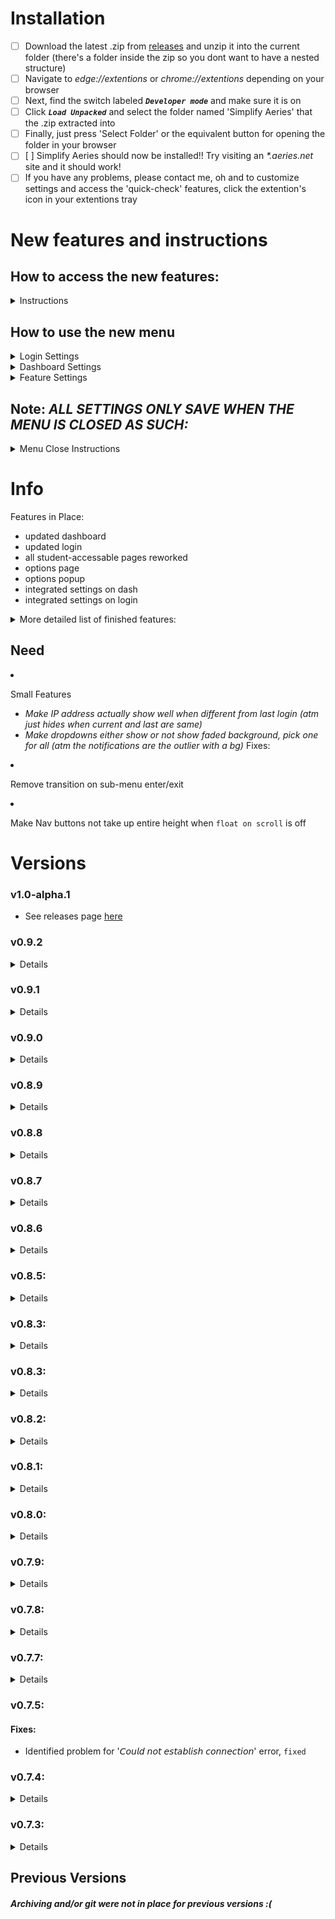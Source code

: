 # Installation

- [ ] Download the latest .zip from [releases](https://github.com/sandervonk/simplify-aeries/releases) and unzip it into the current folder (there's a folder inside the zip so you dont want to have a nested structure)
- [ ] Navigate to _edge://extentions_ or _chrome://extentions_ depending on your browser
- [ ] Next, find the switch labeled _**`Developer mode`**_ and make sure it is on
- [ ] Click _**`Load Unpacked`**_ and select the folder named 'Simplify Aeries' that the .zip extracted into
- [ ] Finally, just press 'Select Folder' or the equivalent button for opening the folder in your browser
- [ ] [ ] Simplify Aeries should now be installed!! Try visiting an _\*.aeries.net_ site and it should work!
- [ ] If you have any problems, please contact me, oh and to customize settings and access the 'quick-check' features, click the extention's icon in your extentions tray

# New features and instructions

## How to access the new features:

<details>
<summary>Instructions</summary>

|                                                               Page                                                               |                                                         Instructions                                                          |
| :------------------------------------------------------------------------------------------------------------------------------: | :---------------------------------------------------------------------------------------------------------------------------: |
| <img width="1000px" src="https://user-images.githubusercontent.com/10799950/126916354-bfcc777d-2d9b-4a37-a527-835fb760cb85.png"> |               Open the menu on the top right of the page (labeled with your email) and select `Simplify Aeries`               |
| <img width="1000px" src="https://user-images.githubusercontent.com/10799950/126916257-c5005176-c245-469c-8c78-46d7c24167dd.png"> | At the top of the login pane, click the settings icon (labeled [Open Simplify Aeries Settings]) to open the new settings menu |

</details>

## How to use the new menu

<details>
<summary>Login Settings</summary>

|                                                            Login Item                                                            |                                                                                                                                                                         Function                                                                                                                                                                         |
| :------------------------------------------------------------------------------------------------------------------------------: | :------------------------------------------------------------------------------------------------------------------------------------------------------------------------------------------------------------------------------------------------------------------------------------------------------------------------------------------------------: |
| <img src="https://user-images.githubusercontent.com/10799950/126916483-0bfd6d08-dad6-4b51-82d7-a6cd56704fea.png" width="1000px"> |                                                                                                    This option does more or less what the title explains, it hides the name of your school district on the login page, making for a cleaner interface                                                                                                    |
| <img src="https://user-images.githubusercontent.com/10799950/126916541-dbd154de-2de0-48d9-8be5-5cf4b2e3fe95.png" width="1000px"> | Use this option only if you normally log in with a Google account . Initially, the bottom part will not show, you will have to check the box to be able to enter your email. Make sure that the box turns green after you've entered it. If the background of any of the text is blue or white, it has been autofilled, which is sadly not yet supported |
| <img src="https://user-images.githubusercontent.com/10799950/126916667-71dd247e-cb5e-40a4-adac-bcd2b5cdb83a.png" width="1000px"> |                                                                                     The last item in this section is the login background color. Like any of the color pickers on this page, click the square to the left of the text and select a color to continue                                                                                     |

</details>

<details>
<summary>Dashboard Settings</summary>

|                                                          Dashboard Item                                                          |                                                                                                                                                                                   Function                                                                                                                                                                                    |
| :------------------------------------------------------------------------------------------------------------------------------: | :---------------------------------------------------------------------------------------------------------------------------------------------------------------------------------------------------------------------------------------------------------------------------------------------------------------------------------------------------------------------------: |
| <img src="https://user-images.githubusercontent.com/10799950/126916691-e279b7bc-cc3e-4464-a5e3-e7f04c487fb3.png" width="1000px"> | First up in this section we have the sidebar color customizer. Click on the solid-colored boxes to either side of the gradient to bring up a color picker. Using this feature on the dashboard should un-blur the sidebar to the side, though note that this feature is still pretty buggy, as the 'blur' and 'focus' events can sometimes fire twice and mess up the display |
| <img src="https://user-images.githubusercontent.com/10799950/126916824-63d9a1a8-b96f-4263-93ee-eff160d7d324.png" width="1000px"> |               Next up is the background _image_ panel. It will only show if 'Use Background Image?' is checked. put an image url in the box next to the `https://` placeholder. It should turn green, if not, the image could not be loaded. Note that only images that get a green background will be set as the background, otherwise the color will be used                |
| <img src="https://user-images.githubusercontent.com/10799950/126916946-40bfc479-d665-4e02-a55b-037c263c483f.png" width="1000px"> |                                                                            Last but not least, we have the dashboard background _color_ picker. Click the square on the left to select a color of your choice. Note that this section will only show if 'Use Background Image?' is _**unchecked**_                                                                            |

</details>

<details>
<summary>Feature Settings</summary>

|                                                           Feature Item                                                           |                                                                                Function                                                                                |
| :------------------------------------------------------------------------------------------------------------------------------: | :--------------------------------------------------------------------------------------------------------------------------------------------------------------------: |
| <img src="https://user-images.githubusercontent.com/10799950/126916991-13624c13-4590-412e-b0ea-48ccc978607e.png" width="1000px"> | The features menu is currently empty, but will include settings pertaining to the `Quick Check Grades` and `Class Schedule` features available from the main menu page |

</details>

## Note: _ALL SETTINGS ONLY SAVE WHEN THE MENU IS CLOSED AS SUCH:_

<details>
<summary>Menu Close Instructions</summary>
<img src="https://user-images.githubusercontent.com/10799950/126917229-d4068054-1cfb-45fb-abbb-88b37a0f41c4.png" width="49%"> <img src="https://user-images.githubusercontent.com/10799950/126917251-4146e400-d39f-4dc8-afcb-7f2ced9867a2.png" width="49%">
</details>

# Info

Features in Place:

- updated dashboard
- updated login
- all student-accessable pages reworked
- options page
- options popup
- integrated settings on dash
- integrated settings on login

<details>
<summary>More detailed list of finished features:</summary>

- Subpages
  - Student Info
    - Profile
    - Demographics
    - Contacts
    - Fees and Fines
  - Grades
    - Graduation Status
    - Transcripts
    - Gradebook
  - Classes
    - Classes
    - Course Requests
  - Test Scores
    - Test Details
    - State Test Scores Report
    - Test Scores
  - Other
    - Attendance
    - Contacts
- Personalization

  - Login Background Color
  - Auto-Login
  - Floating Nav Buttons
  - Sidebar Gradient Colors
  - Dashboard Background - Background Color - Background Image
  </details>

  ## Need

- Small Features
  - _Make IP address actually show well when different from last login (atm just hides when current and last are same)_
  - _Make dropdowns either show or not show faded background, pick one for all (atm the notifications are the outlier with a bg)_
    Fixes:
- Remove transition on sub-menu enter/exit
- Make Nav buttons not take up entire height when `float on scroll` is off

# Versions

### v1.0-alpha.1

- See releases page [here](https://github.com/sandervonk/Simplify-Aeries/releases/tag/integrated-settings-merge)

### v0.9.2

<details>

#### Changes:

- Reduced permissions load, now uses `https://*.aeries.net/*` template instead of requiring `*://*`

</details>

### v0.9.1

<details>

#### Changes:

- Various Bug Fixes

</details>

### v0.9.0

<details>

#### Changes:

- Changed info page, added refrence images, and made all versions on subpages set themselves based on the manifest

</details>

### v0.8.9

<details>

#### Changes:

- Added info page on first install

</details>

### v0.8.8

<details>

#### Changes:

- Added tutorial for new users, cleaned up some bugs
- Note that auto-login still has to be on to be able to use the `Class Schedule` and `Quick Check Grades` pages

</details>

### v0.8.7

<details>

#### Changes:

- Added a `Class Schedule` page that operates similarly to the `Quick Check Grades` one, only for classes, rooms, teachers, and their emails

</details>

### v0.8.6

<details>

#### Changes:

- Added automatic dashboard tab opening (in background) for the `quick check grades` tab where needed and better error message
- note that this requires that you have first opened the menu while on a tab with yourdistrict.asp.aeries.net/student in the url, or similar

</details>

### v0.8.5:

<details>

#### Changes:

- Slight #### Changes to previously mentioned clarification message

</details>

### v0.8.3:

<details>

#### Changes:

- Added clarification message when no Aeries tabs are open
  Coming soon:
- Message for when tab is inactive/out of date, from before current version of extention. (possibly force reload them?)

</details>

### v0.8.3:

<details>

#### Changes:

- Added Quick grade check page
- Added more chrome.runtime.message calls/registered 'scrape'
- Feature needs a active aeries dashboard page open (not timed out/old)

</details>

### v0.8.2:

<details>

#### Changes:

- Scores for assignments on the GradebookDetails.aspx page are now also colored

</details>

### v0.8.1:

<details>

#### Changes:

- Grade colors now apply to all grades, not just card view for GradebookSummary.aspx page
- Grades in small tables are now also bolded + colored
  Coming soon:
- Colored scores for assignments?

</details>

### v0.8.0:

<details>

#### Changes:

- Custom Grade Colors now apply to all pages (that use grade elements)
- Added better logging for grade debug
- Grade colors now reload on scroll
- Removed border inconsistencies for student info subpages
- Scrollbar now properly positioned on attendance pages (overflow from table)
  Coming soon:
- Width matching for all elements on Student Info -> Profile page

</details>

### v0.7.9:

<details>

#### Changes:

- Added custom grade colors (not just by letter, + and - variations also diff now)
  Anticipated:
- Customization for grade colors

</details>

### v0.7.8:

<details>

#### Changes:

- Added better UI for Gradebook Pages, specifically `Gradebook Details` and `Grades`

</details>

### v0.7.7:

<details>

#### Changes:

- Added css and a bit of js for Grades subpages, were previously inaccessible

</details>

### v0.7.5:

#### Fixes:

- Identified problem for '𝘊𝘰𝘶𝘭𝘥 𝘯𝘰𝘵 𝘦𝘴𝘵𝘢𝘣𝘭𝘪𝘴𝘩 𝘤𝘰𝘯𝘯𝘦𝘤𝘵𝘪𝘰𝘯' error, `fixed`

</details>

### v0.7.4:

<details>

#### Changes:

- Added reset button for options
  Bugs:
- Persist, see last version :(

</details>

### v0.7.3:

<details>

### Changes:

- Added switch to toggle customizations
- Added new icon and switching when the above is toggled on/off
- Rearranged code, now separate folders for js, css, etc.
  Bugs:
- Sub-menu enter/exit defies strict css transition rules, stays visible for at least 200ms too long
- Nav buttons take up entire height when `float on scroll` is off
- May throw '𝘜𝘯𝘤𝘩𝘦𝘤𝘬𝘦𝘥 𝘳𝘶𝘯𝘵𝘪𝘮𝘦.𝘭𝘢𝘴𝘵𝘌𝘳𝘳𝘰𝘳: 𝘊𝘰𝘶𝘭𝘥 𝘯𝘰𝘵 𝘦𝘴𝘵𝘢𝘣𝘭𝘪𝘴𝘩 𝘤𝘰𝘯𝘯𝘦𝘤𝘵𝘪𝘰𝘯 𝘙𝘦𝘤𝘦𝘪𝘷𝘪𝘯𝘨 𝘦𝘯𝘥 𝘥𝘰𝘦𝘴 𝘯𝘰𝘵 𝘦𝘹𝘪𝘴𝘵.' error, though it... does exist.

</details>

## Previous Versions

##### Archiving and/or git were not in place for previous versions :(
